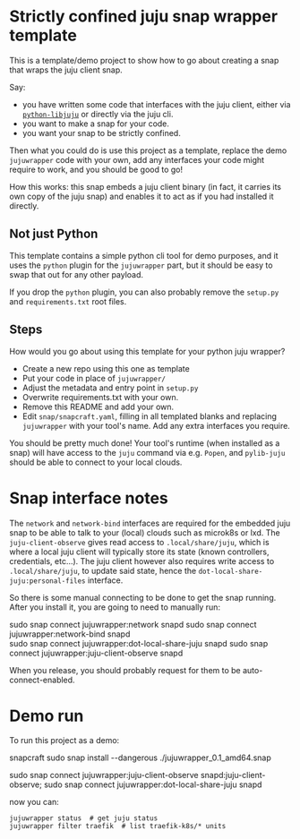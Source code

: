 # Strictly confined juju snap wrapper template 

This is a template/demo project to show how to go about creating a snap that wraps the juju client snap.

Say: 
 - you have written some code that interfaces with the juju client, either via [`python-libjuju`](https://github.com/juju/python-libjuju) or directly via the juju cli.
 - you want to make a snap for your code.
 - you want your snap to be strictly confined.

Then what you could do is use this project as a template, replace the demo `jujuwrapper` code with your own, add any interfaces your code might require to work, and you should be good to go!

How this works: this snap embeds a juju client binary (in fact, it carries its own copy of the juju snap) and enables it to act as if you had installed it directly.

## Not just Python
This template contains a simple python cli tool for demo purposes, and it uses the `python` plugin for the `jujuwrapper` part, but it should be easy to swap that out for any other payload.

If you drop the `python` plugin, you can also probably remove the `setup.py` and `requirements.txt` root files.

## Steps
How would you go about using this template for your python juju wrapper?

- Create a new repo using this one as template
- Put your code in place of `jujuwrapper/`
- Adjust the metadata and entry point in `setup.py`
- Overwrite requirements.txt with your own.
- Remove this README and add your own.
- Edit `snap/snapcraft.yaml`, filling in all templated blanks and replacing `jujuwrapper` with your tool's name. Add any extra interfaces you require.

You should be pretty much done! Your tool's runtime (when installed as a snap) will have access to the `juju` command via e.g. `Popen`, and `pylib-juju` should be able to connect to your local clouds.


# Snap interface notes

The `network` and `network-bind` interfaces are required for the embedded juju snap to be able to talk to your (local) clouds such as microk8s or lxd.
The `juju-client-observe` gives read access to `.local/share/juju`, which is where a local juju client will typically store its state (known controllers, credentials, etc...).
The juju client however also requires write access to `.local/share/juju`, to update said state, hence the `dot-local-share-juju:personal-files` interface.

So there is some manual connecting to be done to get the snap running. After you install it, you are going to need to manually run:

   sudo snap connect jujuwrapper:network snapd
   sudo snap connect jujuwrapper:network-bind snapd       
   sudo snap connect jujuwrapper:dot-local-share-juju snapd
   sudo snap connect jujuwrapper:juju-client-observe snapd

When you release, you should probably request for them to be auto-connect-enabled.

# Demo run

To run this project as a demo:

   snapcraft
   sudo snap install --dangerous ./jujuwrapper_0.1_amd64.snap

   sudo snap connect jujuwrapper:juju-client-observe snapd:juju-client-observe; sudo snap connect jujuwrapper:dot-local-share-juju snapd
   
now you can:
    
    jujuwrapper status  # get juju status
    jujuwrapper filter traefik  # list traefik-k8s/* units